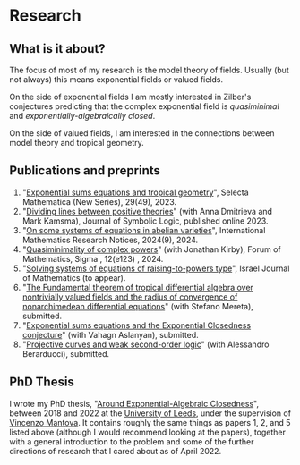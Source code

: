 
<html>
	
   
   	
<body>
<h1>Research</h1>
<h2>What is it about?</h2>
<p> The focus of most of my research is the model theory of fields. Usually (but not always) this means exponential fields or valued fields.</p>	
<p> On the side of exponential fields I am mostly interested in Zilber's conjectures predicting that the complex exponential field is <i>quasiminimal</i> and <i>exponentially-algebraically closed</i>. </p>
<p> On the side of valued fields, I am interested in the connections between model theory and tropical geometry. </p>

<h2> Publications and preprints </h2>
<ol>
	<li>"<a href="https://link.springer.com/article/10.1007/s00029-023-00853-y">Exponential sums equations and tropical geometry</a>", Selecta Mathematica (New Series), 29(49), 2023.  </li>
	<li> "<a href="https://www.cambridge.org/core/journals/journal-of-symbolic-logic/article/dividing-lines-between-positive-theories/678AE82C98D6306E22F24DAE0A21F4F0">Dividing lines between positive theories</a>" (with Anna Dmitrieva and Mark Kamsma), Journal of Symbolic Logic, published online 2023. </li>
	<li>"<a href="https://academic.oup.com/imrn/advance-article/doi/10.1093/imrn/rnad122/7198252?utm_source=authortollfreelink&utm_campaign=imrn&utm_medium=email&guestAccessKey=cc0e3a7b-		e7ff-4e5a-968b-df3a609f6e45">On some systems of equations in abelian varieties</a>", International Mathematics Research Notices, 2024(9), 2024. </li>	
	<li> "<a href="https://arxiv.org/abs/2304.06450">Quasiminimality of complex powers</a>" (with Jonathan Kirby), Forum of Mathematics, Sigma , 12(e123) , 2024. </li>
	<li> "<a href="https://arxiv.org/abs/2103.15675">Solving systems of equations of raising-to-powers type</a>", Israel Journal of Mathematics (to appear). </li>
	<li> "<a href="https://arxiv.org/abs/2303.12124">The Fundamental theorem of tropical differential algebra over nontrivially valued fields and the radius of convergence of nonarchimedean differential equations</a>" (with Stefano Mereta), submitted.  </li>
	<li> "<a href="https://arxiv.org/abs/2409.12860">Exponential sums equations and the Exponential Closedness conjecture</a>" (with Vahagn Aslanyan), submitted.  </li>
	<li> "<a href="https://arxiv.org/abs/2503.10473">Projective curves and weak second-order logic</a>" (with Alessandro Berarducci), submitted.  </li>
</ol>
</body>

<h2> PhD Thesis </h2>

<p>I wrote my PhD thesis, "<a href="https://etheses.whiterose.ac.uk/31077/">Around Exponential-Algebraic Closedness</a>", between 2018 and 2022 at the <a href="https://www.leeds.ac.uk/"> University of Leeds</a>, under the supervision of <a href="https://eps.leeds.ac.uk/maths/staff/4058/dr-vincenzo-l-mantova">Vincenzo Mantova</a>. It contains roughly the same things as papers 1, 2, and 5 listed above (although I would recommend looking at the papers), together with a general introduction to the problem and some of the further directions of research that I cared about as of April 2022.</p>
</html>
